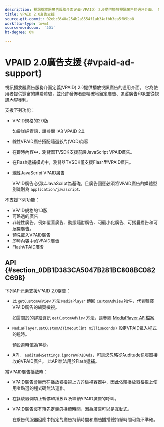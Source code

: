 ```yaml
---
description: 視訊播放器廣告服務介面定義(VPAID) 2.0提供播放視訊廣告的通用介面。 它為使用者提供豐富的媒體體驗，並允許發佈者更精確地鎖定廣告、追蹤廣告印象並從視訊內容獲利。
title: VPAID 2.0廣告支援
source-git-commit: 02ebc3548a254b2a6554f1ab34afbb3ea5f09bb8
workflow-type: tm+mt
source-wordcount: '351'
ht-degree: 0%

---
```


# VPAID 2.0廣告支援 {#vpaid-ad-support}

視訊播放器廣告服務介面定義(VPAID) 2.0提供播放視訊廣告的通用介面。 它為使用者提供豐富的媒體體驗，並允許發佈者更精確地鎖定廣告、追蹤廣告印象並從視訊內容獲利。

支援下列功能：

* VPAID規格的2.0版

  如需詳細資訊，請參閱 [IAB VPAID 2.0](https://www.iab.com/guidelines/digital-video-player-ad-interface-definition-vpaid-2-0/).
* 線性VPAID廣告搭配隨選影片(VOD)內容
* 在即時內容中，瀏覽器TVSDK支援前段JavaScript VPAID廣告。
* 在Flash遞補模式中，瀏覽器TVSDK僅支援Flash型VPAID廣告。
* 線性JavaScript VPAID廣告

  VPAID廣告必須以JavaScript為基礎，且廣告回應必須將VPAID廣告的媒體型別識別為 `application/javascript`.

不支援下列功能：

* VPAID規格的1.0版
* 可略過的廣告
* 非線性廣告，例如覆蓋廣告、動態隨附廣告、可最小化廣告、可摺疊廣告和可展開廣告。
* 預先載入VPAID廣告
* 即時內容中的VPAID廣告
* FlashVPAID廣告

## API {#section_0DB1D383CA5047B281BC808BC082C69B}

下列API元素支援VPAID 2.0廣告：

* 此 `getCustomAdView` 方法 `MediaPlayer` 傳回 `CustomAdView` 物件，代表轉譯VPAID廣告的網頁檢視。

  如需關於的詳細資訊 `getCustomAdView` 方法，請參閱 [MediaPlayer API檔案](https://help.adobe.com/en_US/primetime/api/psdk/browser_tvsdk/AdobePSDK.MediaPlayer.html).

* `MediaPlayer.setCustomAdTimeout(int milliseconds)` 設定VPAID載入程式的逾時。

  預設逾時值為10秒。

* API、 `auditudeSettings.ignoreVPAIDAds`，可讓您忽略從Auditude伺服器接收的VPAID廣告。 此API無法用於Flash遞補。

當VPAID廣告播放時：

* VPAID廣告會顯示在播放器檢視上方的檢視容器中，因此依賴播放器檢視上使用者點選的程式碼無法運作。
* 在播放器例項上暫停和播放以及繼續VPAID廣告的呼叫。
* VPAID廣告沒有預先定義的持續時間，因為廣告可以是互動式。

  在廣告伺服器回應中指定的廣告持續時間和廣告插播總持續時間可能不準確。
